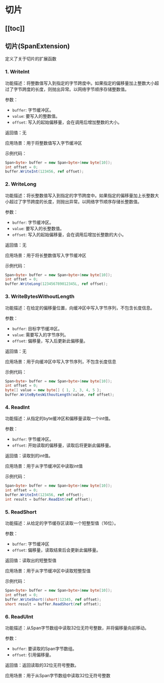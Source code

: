 # 切片

[[toc]]
---

## 切片(SpanExtension)

定义了关于切片的扩展函数

### 1. WriteInt

功能描述：将整数值写入到指定的字节跨度中。如果指定的偏移量加上整数大小超过了字节跨度的长度，则抛出异常。以网络字节顺序存储整数值。

参数：

- `buffer`: 字节缓冲区。
- `value`: 要写入的整数值。
- `offset`: 写入的起始偏移量，会在调用后增加整数的大小。

返回值：无

应用场景：用于将整数值写入字节缓冲区

示例代码：

```csharp
Span<byte> buffer = new Span<byte>(new byte[10]);
int offset = 0;
buffer.WriteInt(123456, ref offset);
```

### 2. WriteLong

功能描述：将长整数值写入到指定的字节跨度中。如果指定的偏移量加上长整数大小超过了字节跨度的长度，则抛出异常。以网络字节顺序存储长整数值。

参数：

- `buffer`: 字节缓冲区。
- `value`: 要写入的长整数值。
- `offset`: 写入的起始偏移量，会在调用后增加长整数的大小。

返回值：无

应用场景：用于将长整数值写入字节缓冲区

示例代码：

```csharp
Span<byte> buffer = new Span<byte>(new byte[10]);
int offset = 0;
buffer.WriteLong(123456789012345L, ref offset);
```

### 3. WriteBytesWithoutLength

功能描述：在给定的偏移量位置，向缓冲区中写入字节序列，不包含长度信息。

参数：

- `buffer`: 目标字节缓冲区。
- `value`: 需要写入的字节序列。
- `offset`: 偏移量，写入后更新此偏移量。

返回值：无

应用场景：用于向缓冲区中写入字节序列，不包含长度信息

示例代码：

```csharp
Span<byte> buffer = new Span<byte>(new byte[10]);
int offset = 0;
byte[] value = new byte[] { 1, 2, 3, 4, 5 };
buffer.WriteBytesWithoutLength(value, ref offset);
```

### 4. ReadInt

功能描述：从指定的byte缓冲区和偏移量读取一个int值。

参数：

- `buffer`: 字节缓冲区。
- `offset`: 开始读取的偏移量，读取后将更新此偏移量。

返回值：读取到的int值。

应用场景：用于从字节缓冲区中读取int值

示例代码：

```csharp
Span<byte> buffer = new Span<byte>(new byte[10]);
int offset = 0;
buffer.WriteInt(123456, ref offset);
int result = buffer.ReadInt(ref offset);
```

### 5. ReadShort

功能描述：从给定的字节缓存区读取一个短整型值（16位）。

参数：

- `buffer`: 字节缓冲区
- `offset`: 偏移量，读取结束后会更新此偏移量。

返回值：读取出的短整型值

应用场景：用于从字节缓冲区中读取短整型值

示例代码：

```csharp
Span<byte> buffer = new Span<byte>(new byte[10]);
int offset = 0;
buffer.WriteShort((short)12345, ref offset);
short result = buffer.ReadShort(ref offset);
```

### 6. ReadUInt

功能描述：从Span字节数组中读取32位无符号整数，并将偏移量向前移动。

参数：

- `buffer`: 要读取的Span字节数组。
- `offset`: 引用偏移量。

返回值：返回读取的32位无符号整数。

应用场景：用于从Span字节数组中读取32位无符号整数
